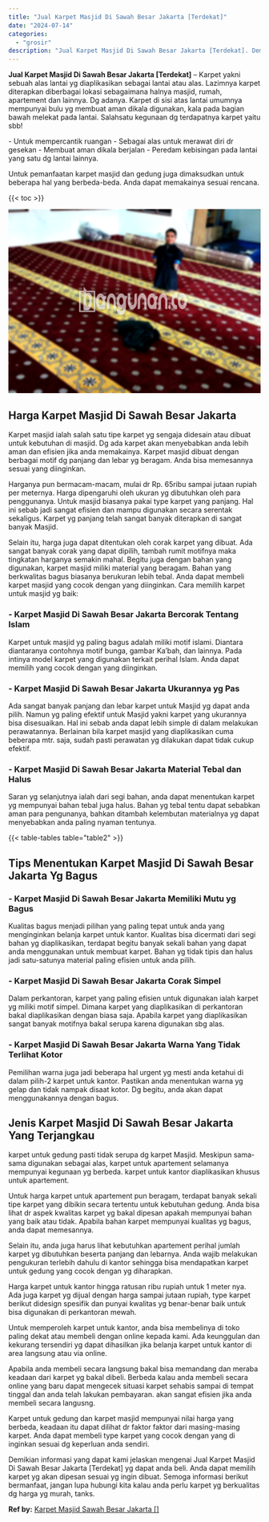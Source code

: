 ```yaml
---
title: "Jual Karpet Masjid Di Sawah Besar Jakarta [Terdekat]"
date: "2024-07-14"
categories: 
  - "grosir"
description: "Jual Karpet Masjid Di Sawah Besar Jakarta [Terdekat]. Demikian informasi yang dapat kami jelaskan mengenai Jual Karpet Masjid Di Sawah Besar Jakarta [Terdek..."
---
```


**Jual Karpet Masjid Di Sawah Besar Jakarta \[Terdekat\]** – Karpet yakni sebuah alas lantai yg diaplikasikan sebagai lantai atau alas. Lazimnya karpet diterapkan diberbagai lokasi sebagaimana halnya masjid, rumah, apartement dan lainnya. Dg adanya. Karpet di sisi atas lantai umumnya mempunyai bulu yg membuat aman dikala digunakan, kala pada bagian bawah melekat pada lantai. Salahsatu kegunaan dg terdapatnya karpet yaitu sbb!

\- Untuk mempercantik ruangan - Sebagai alas untuk merawat diri dr gesekan - Membuat aman dikala berjalan - Peredam kebisingan pada lantai yang satu dg lantai lainnya.

Untuk pemanfaatan karpet masjid dan gedung juga dimaksudkan untuk beberapa hal yang berbeda-beda. Anda dapat memakainya sesuai rencana.

{{< toc >}}

![Jual Karpet Masjid Di Sawah Besar Jakarta [Terdekat]](/images/grosir-karpet-murah-34.png)

## Harga Karpet Masjid Di Sawah Besar Jakarta

Karpet masjid ialah salah satu tipe karpet yg sengaja didesain atau dibuat untuk kebutuhan di masjid. Dg ada karpet akan menyebabkan anda lebih aman dan efisien jika anda memakainya. Karpet masjid dibuat dengan berbagai motif dg panjang dan lebar yg beragam. Anda bisa memesannya sesuai yang diinginkan.

Harganya pun bermacam-macam, mulai dr Rp. 65ribu sampai jutaan rupiah per meternya. Harga dipengaruhi oleh ukuran yg dibutuhkan oleh para penggunanya. Untuk masjid biasanya pakai type karpet yang panjang. Hal ini sebab jadi sangat efisien dan mampu digunakan secara serentak sekaligus. Karpet yg panjang telah sangat banyak diterapkan di sangat banyak Masjid.

Selain itu, harga juga dapat ditentukan oleh corak karpet yang dibuat. Ada sangat banyak corak yang dapat dipilih, tambah rumit motifnya maka tingkatan harganya semakin mahal. Begitu juga dengan bahan yang digunakan, karpet masjid miliki material yang beragam. Bahan yang berkwalitas bagus biasanya berukuran lebih tebal. Anda dapat membeli karpet masjid yang cocok dengan yang diinginkan. Cara memilih karpet untuk masjid yg baik:

### \- Karpet Masjid Di Sawah Besar Jakarta Bercorak Tentang Islam

Karpet untuk masjid yg paling bagus adalah miliki motif islami. Diantara diantaranya contohnya motif bunga, gambar Ka’bah, dan lainnya. Pada intinya model karpet yang digunakan terkait perihal Islam. Anda dapat memilih yang cocok dengan yang diinginkan.

### \- Karpet Masjid Di Sawah Besar Jakarta Ukurannya yg Pas

Ada sangat banyak panjang dan lebar karpet untuk Masjid yg dapat anda pilih. Namun yg paling efektif untuk Masjid yakni karpet yang ukurannya bisa disesuaikan. Hal ini sebab anda dapat lebih simple di dalam melakukan perawatannya. Berlainan bila karpet masjid yang diaplikasikan cuma beberapa mtr. saja, sudah pasti perawatan yg dilakukan dapat tidak cukup efektif.

### \- Karpet Masjid Di Sawah Besar Jakarta Material Tebal dan Halus

Saran yg selanjutnya ialah dari segi bahan, anda dapat menentukan karpet yg mempunyai bahan tebal juga halus. Bahan yg tebal tentu dapat sebabkan aman para pengunanya, bahkan ditambah kelembutan materialnya yg dapat menyebabkan anda paling nyaman tentunya.

{{< table-tables table="table2" >}}

## Tips Menentukan Karpet Masjid Di Sawah Besar Jakarta Yg Bagus

### \- Karpet Masjid Di Sawah Besar Jakarta Memiliki Mutu yg Bagus

Kualitas bagus menjadi pilihan yang paling tepat untuk anda yang menginginkan belanja karpet untuk kantor. Kualitas bisa dicermati dari segi bahan yg diaplikasikan, terdapat begitu banyak sekali bahan yang dapat anda menggunakan untuk membuat karpet. Bahan yg tidak tipis dan halus jadi satu-satunya material paling efisien untuk anda pilih.

### \- Karpet Masjid Di Sawah Besar Jakarta Corak Simpel

Dalam perkantoran, karpet yang paling efisien untuk digunakan ialah karpet yg miliki motif simpel. Dimana karpet yang diaplikasikan di perkantoran bakal diaplikasikan dengan biasa saja. Apabila karpet yang diaplikasikan sangat banyak motifnya bakal serupa karena digunakan sbg alas.

### \- Karpet Masjid Di Sawah Besar Jakarta Warna Yang Tidak Terlihat Kotor

Pemilihan warna juga jadi beberapa hal urgent yg mesti anda ketahui di dalam pilih-2 karpet untuk kantor. Pastikan anda menentukan warna yg gelap dan tidak nampak disaat kotor. Dg begitu, anda akan dapat menggunakannya dengan bagus.

## Jenis Karpet Masjid Di Sawah Besar Jakarta Yang Terjangkau

karpet untuk gedung pasti tidak serupa dg karpet Masjid. Meskipun sama-sama digunakan sebagai alas, karpet untuk apartement selamanya mempunyai kegunaan yg berbeda. karpet untuk kantor diaplikasikan khusus untuk apartement.

Untuk harga karpet untuk apartement pun beragam, terdapat banyak sekali tipe karpet yang dibikin secara tertentu untuk kebutuhan gedung. Anda bisa lihat dr aspek kwalitas karpet yg bakal dipesan apakah mempunyai bahan yang baik atau tidak. Apabila bahan karpet mempunyai kualitas yg bagus, anda dapat memesannya.

Selain itu, anda juga harus lihat kebutuhkan apartement perihal jumlah karpet yg dibutuhkan beserta panjang dan lebarnya. Anda wajib melakukan pengukuran terlebih dahulu di kantor sehingga bisa mendapatkan karpet untuk gedung yang cocok dengan yg diharapkan.

Harga karpet untuk kantor hingga ratusan ribu rupiah untuk 1 meter nya. Ada juga karpet yg dijual dengan harga sampai jutaan rupiah, type karpet berikut didesign spesifik dan punyai kwalitas yg benar-benar baik untuk bisa digunakan di perkantoran mewah.

Untuk memperoleh karpet untuk kantor, anda bisa membelinya di toko paling dekat atau membeli dengan online kepada kami. Ada keunggulan dan kekurang tersendiri yg dapat dihasilkan jika belanja karpet untuk kantor di area langsung atau via online.

Apabila anda membeli secara langsung bakal bisa memandang dan meraba keadaan dari karpet yg bakal dibeli. Berbeda kalau anda membeli secara online yang baru dapat mengecek situasi karpet sehabis sampai di tempat tinggal dan anda telah lakukan pembayaran. akan sangat efisien jika anda membeli secara langusng.

Karpet untuk gedung dan karpet masjid mempunyai nilai harga yang berbeda, keadaan itu dapat dilihat dr faktor faktor dari masing-masing karpet. Anda dapat membeli type karpet yang cocok dengan yang di inginkan sesuai dg keperluan anda sendiri.

Demikian informasi yang dapat kami jelaskan mengenai Jual Karpet Masjid Di Sawah Besar Jakarta \[Terdekat\] yg dapat anda beli. Anda dapat memilih karpet yg akan dipesan sesuai yg ingin dibuat. Semoga informasi berikut bermanfaat, jangan lupa hubungi kita kalau anda perlu karpet yg berkualitas dg harga yg murah, tanks.

**Ref by:**  [Karpet Masjid Sawah Besar Jakarta []](https://id.wikipedia.org/wiki/Karpet)
